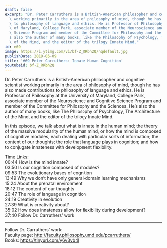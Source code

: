 ```yaml
---
draft: false
excerpt: "Dr. Peter Carruthers is a British-American philosopher and cognitive scientist\
  \ working primarily in the area of philosophy of mind, though he has also made contributions\
  \ to philosophy of language and ethics. He is Professor of Philosophy at the University\
  \ of Maryland, College Park, associate member of the Neuroscience and Cognitive\
  \ Science Program and member of the Committee for Philosophy and the Sciences. He\u2019\
  s also the author of many books, like The Philosophy of Psychology, The Architecture\
  \ of the Mind, and the editor of the trilogy Innate Mind."
id: e69
image: https://i.ytimg.com/vi/bf-Z_RRbh2Q/hqdefault.jpg
publishDate: 2019-05-09
title: '#69 Peter Carruthers: Innate Human Cognition'
youtubeid: bf-Z_RRbh2Q
---
```

Dr. Peter Carruthers is a British-American philosopher and cognitive scientist working primarily in the area of philosophy of mind, though he has also made contributions to philosophy of language and ethics. He is Professor of Philosophy at the University of Maryland, College Park, associate member of the Neuroscience and Cognitive Science Program and member of the Committee for Philosophy and the Sciences. He’s also the author of many books, like The Philosophy of Psychology, The Architecture of the Mind, and the editor of the trilogy Innate Mind.

In this episode, we talk about what is innate in the human mind; the theory of the massive modularity of the human mind, or how the mind is composed of cognitive modules, each dealing with particular sorts of information; the content of our thoughts; the role that language plays in cognition; and how to conjugate innateness with development flexibility.

Time Links:  
00:44  How is the mind innate?        
03:50  Is our cognition composed of modules?   
09:53  The evolutionary bases of cognition  
13:49  Why we don’t have only general-domain learning mechanisms    
15:24  About the prenatal environment      
18:12  The content of our thoughts       
20:47  The role of language in cognition    
24:19  Creativity in evolution  
27:39  What is creativity about?  
35:02  How does innateness allow for flexibility during development?  
37:40  Follow Dr. Carruthers’ work        

---

Follow Dr. Carruthers’ work:  
Faculty page: http://faculty.philosophy.umd.edu/pcarruthers/  
Books: https://tinyurl.com/y6v3vb4l
